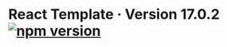 # React Template &middot; Version 17.0.2 [![npm version](https://img.shields.io/npm/v/react.svg?style=flat)](https://www.npmjs.com/package/react/v/17.0.2)
